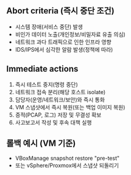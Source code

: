 ## Abort criteria (즉시 중단 조건)
- 시스템 장애(서비스 중단) 발생
- 비인가 데이터 노출(개인정보/비밀자료 유출 의심)
- 네트워크 과다 트래픽으로 인한 인프라 영향
- IDS/IPS에서 심각한 알람 발생(정책에 따라)

## Immediate actions
1. 즉시 테스트 중지(명령 중단)
2. 네트워크 접속 분리(해당 호스트 isolate)
3. 담당자(운영/네트워크/보안)와 즉시 통화
4. VM 스냅샷에서 즉시 복원(또는 백업 이미지 복원)
5. 증적(PCAP, 로그) 저장 및 무결성 확보
6. 사고보고서 작성 및 후속 대책 실행

## 롤백 예시 (VM 기준)
- VBoxManage snapshot <vm> restore "pre-test"
- 또는 vSphere/Proxmox에서 스냅샷 되돌리기
